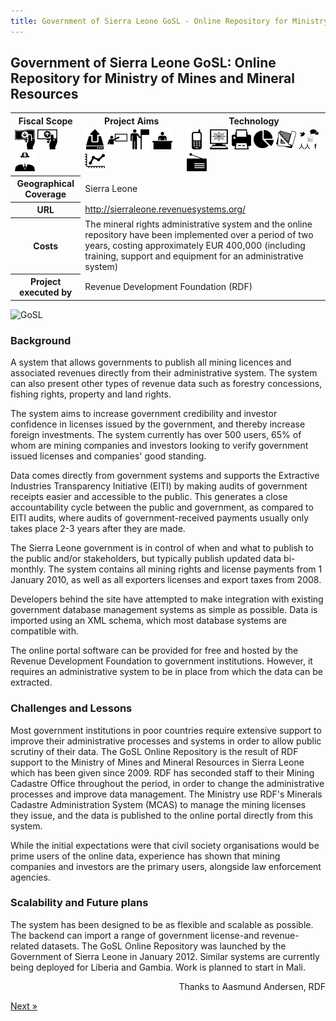 ```yaml
---
title: Government of Sierra Leone GoSL - Online Repository for Ministry of Mines and Mineral Resources 
---
```


## Government of Sierra Leone GoSL: Online Repository for Ministry of Mines and Mineral Resources 

<table class="iconmatrix">
    <tr class="icons">
        <th class="inner">Fiscal Scope</th>
        <th class="inner">Project Aims</th>
        <th>Technology</th>
    </tr>
    <tr class="iconbar">
        <td class="inner">
            <img src="images/revenue.png" class="" title="Revenue Side" />
            <img src="images/spending.png" class="no" title="Spending Side" />
            <img src="images/invisible_money.png" class="" title="Off-Budget" />
        </td>
        <td class="inner">
            <img src="images/upload.png" class="" title="Publish Better Data" />
            <img src="images/educate.png" class="no" title="Educate Citizens" />
            <img src="images/citizen.png" class="no" title="Facilitate Direct Participation"/>
            <img src="images/decision-maker.png" class="" title="Get Feedback to Policy Makers" />
            <img src="images/data_analysis.png" class="" title="Analyse and Understand Data" />
        </td>
        <td>
            <img src="images/mobile.png" class="no" title="Mobile Technology" />
            <img src="images/web.png" class="" title="Web-based Technology" />
            <img src="images/offline.png" class="no" title="Offline and Print on Demand" />
            <img src="images/piechart.png" class="no" title="Data Visualisation and Maps" />
            <img src="images/standards.png" class="" title="Formats and Standards" />
            <img src="images/social_media.png" class="no" title="Social Media" />
            <img src="images/radio.png" class="no" title="Radio" />
        </td>
    </tr>
    <tr>
        <th class="inner">Geographical Coverage</th>
        <td colspan="2">Sierra Leone</td>
    </tr>
    <tr>
        <th class="inner">URL</th>
        <td colspan="2"><a href="http://sierraleone.revenuesystems.org/">http://sierraleone.revenuesystems.org/</a></td>
    </tr>
    <tr>
        <th class="inner">Costs</th>
        <td colspan="2">The mineral rights administrative system and the online repository have been implemented over a period of two years, costing approximately EUR 400,000 (including training, support and equipment for an administrative system)</td>
    </tr>
    <tr>
        <th class="inner">Project executed by</th>
        <td colspan="2">Revenue Development Foundation (RDF) </td>
    </tr>
</table>

<img alt="GoSL" src="http://farm8.staticflickr.com/7239/7272473284_c043da6810_o.png" class="screenshot" />

### Background 

A system that allows governments to publish all mining licences and associated revenues directly from their administrative system. The system can also present other types of revenue data such as forestry concessions, fishing rights, property and land rights. 

The system aims to increase government credibility and investor confidence in licenses issued by the government, and thereby increase foreign investments. The system currently has over 500 users, 65% of whom are mining companies and investors looking to verify government issued licenses and companies' good standing. 

Data comes directly from government systems and supports the Extractive Industries Transparency Initiative (EITI) by making audits of government receipts easier and accessible to the public. This generates a close accountability cycle between the public and government, as compared to EITI audits, where audits of government-received payments usually only takes place 2-3 years after they are made. 

The Sierra Leone government is in control of when and what to publish to the public and/or stakeholders, but typically publish updated data bi-monthly. The system contains all mining rights and license payments from 1 January 2010, as well as all exporters licenses and export taxes from 2008. 

Developers behind the site have attempted to make integration with existing government database management systems as simple as possible. Data is imported using an XML schema, which most database systems are compatible with. 

The online portal software can be provided for free and hosted by the Revenue Development Foundation to government institutions. However, it requires an administrative system to be in place from which the data can be extracted. 

### Challenges and Lessons 

Most government institutions in poor countries require extensive support to improve their administrative processes and systems in order to allow public scrutiny of their data. The GoSL Online Repository is the result of RDF support to the Ministry of Mines and Mineral Resources in Sierra Leone which has been given since 2009. RDF has seconded staff to their Mining Cadastre Office throughout the period, in order to change the administrative processes and improve data management. The Ministry use RDF's Minerals Cadastre Administration System (MCAS) to manage the mining licenses they issue, and the data is published to the online portal directly from this system. 

While the initial expectations were that civil society organisations would be prime users of the online data, experience has shown that mining companies and investors are the primary users, alongside law enforcement agencies. 

### Scalability and Future plans 

The system has been designed to be as flexible and scalable as possible. The backend can import a range of government license-and revenue-related datasets. 
The GoSL Online Repository was launched by the Government of Sierra Leone in January 2012. Similar systems are currently being deployed for Liberia and Gambia. Work is planned to start in Mali. 

<p style="text-align: right">Thanks to Aasmund Andersen, RDF</p>

<div class="pull-right"><a class="btn btn-default btn-mini" href="../chapter5-2">Next &raquo;</a></div>
